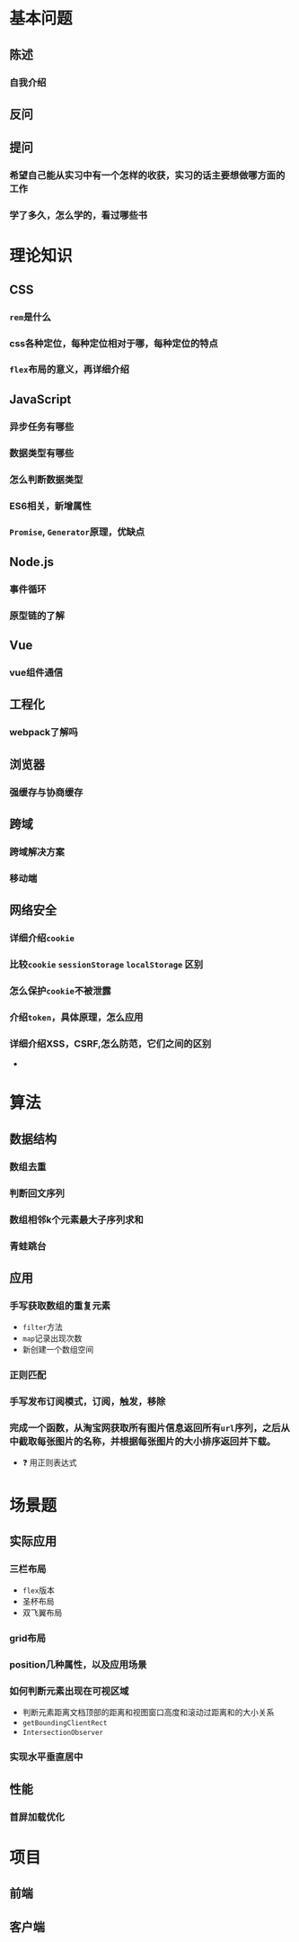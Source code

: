 # 基本问题
## 陈述
### 自我介绍
## 反问
## 提问
### 希望自己能从实习中有一个怎样的收获，实习的话主要想做哪方面的工作
### 学了多久，怎么学的，看过哪些书

# 理论知识
## CSS
### `rem`是什么
### css各种定位，每种定位相对于哪，每种定位的特点
### `flex`布局的意义，再详细介绍
## JavaScript
### 异步任务有哪些
### 数据类型有哪些
### 怎么判断数据类型
### ES6相关，新增属性
### `Promise`, `Generator`原理，优缺点
## Node.js
### 事件循环
### 原型链的了解
## Vue
### vue组件通信
## 工程化
### webpack了解吗
## 浏览器
### 强缓存与协商缓存
## 跨域
### 跨域解决方案
### 移动端
## 网络安全
### 详细介绍`cookie`
### 比较`cookie` `sessionStorage` `localStorage` 区别
### 怎么保护`cookie`不被泄露
### 介绍`token`，具体原理，怎么应用
### 详细介绍XSS，CSRF,怎么防范，它们之间的区别
- 

# 算法
## 数据结构
### 数组去重
### 判断回文序列
### 数组相邻k个元素最大子序列求和
### 青蛙跳台
## 应用
### 手写获取数组的重复元素
- `filter`方法
- `map`记录出现次数
- 新创建一个数组空间
### 正则匹配
### 手写发布订阅模式，订阅，触发，移除
### 完成一个函数，从淘宝网获取所有图片信息返回所有`url`序列，之后从中截取每张图片的名称，并根据每张图片的大小排序返回并下载。
- :question: 用正则表达式


# 场景题
## 实际应用
### 三栏布局
- `flex`版本
- 圣杯布局
- 双飞翼布局
### grid布局
### position几种属性，以及应用场景
### 如何判断元素出现在可视区域
- 判断元素距离文档顶部的距离和视图窗口高度和滚动过距离和的大小关系
- `getBoundingClientRect`
- `IntersectionObserver`
### 实现水平垂直居中
## 性能
### 首屏加载优化

# 项目
## 前端
## 客户端